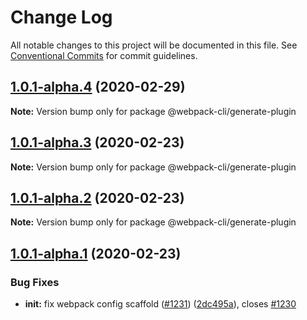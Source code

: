 # Change Log

All notable changes to this project will be documented in this file.
See [Conventional Commits](https://conventionalcommits.org) for commit guidelines.

## [1.0.1-alpha.4](https://github.com/ematipico/webpack-cli/compare/@webpack-cli/generate-plugin@1.0.1-alpha.3...@webpack-cli/generate-plugin@1.0.1-alpha.4) (2020-02-29)

**Note:** Version bump only for package @webpack-cli/generate-plugin

## [1.0.1-alpha.3](https://github.com/ematipico/webpack-cli/compare/@webpack-cli/generate-plugin@1.0.1-alpha.2...@webpack-cli/generate-plugin@1.0.1-alpha.3) (2020-02-23)

**Note:** Version bump only for package @webpack-cli/generate-plugin

## [1.0.1-alpha.2](https://github.com/webpack/webpack-cli/compare/@webpack-cli/generate-plugin@1.0.1-alpha.1...@webpack-cli/generate-plugin@1.0.1-alpha.2) (2020-02-23)

**Note:** Version bump only for package @webpack-cli/generate-plugin

## [1.0.1-alpha.1](https://github.com/webpack/webpack-cli/compare/@webpack-cli/generate-plugin@1.0.1-alpha.0...@webpack-cli/generate-plugin@1.0.1-alpha.1) (2020-02-23)

### Bug Fixes

-   **init:** fix webpack config scaffold ([#1231](https://github.com/webpack/webpack-cli/issues/1231)) ([2dc495a](https://github.com/webpack/webpack-cli/commit/2dc495a8d050d28478c6c2533d7839e9ff78d76c)), closes [#1230](https://github.com/webpack/webpack-cli/issues/1230)
